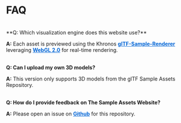 <style>
  a {
    color: #0366d6;
    font-weight: bold;
    text-decoration: underline;
  }
</style>

# FAQ 
<br>
**Q: Which visualization engine does this website use?**

**A:** Each asset is previewed using the Khronos [glTF-Sample-Renderer](https://github.com/KhronosGroup/glTF-Sample-Renderer) leveraging [WebGL 2.0](https://www.khronos.org/webgl/) for real-time rendering. <br><br>

**Q: Can I upload my own 3D models?**

**A:** This version only supports 3D models from the glTF Sample Assets Repository. <br><br>

**Q: How do I provide feedback on The Sample Assets Website?**

**A:** Please open an issue on [Github](https://github.com/KhronosGroup/glTF-Assets/issues) for this repository. <br><br>
